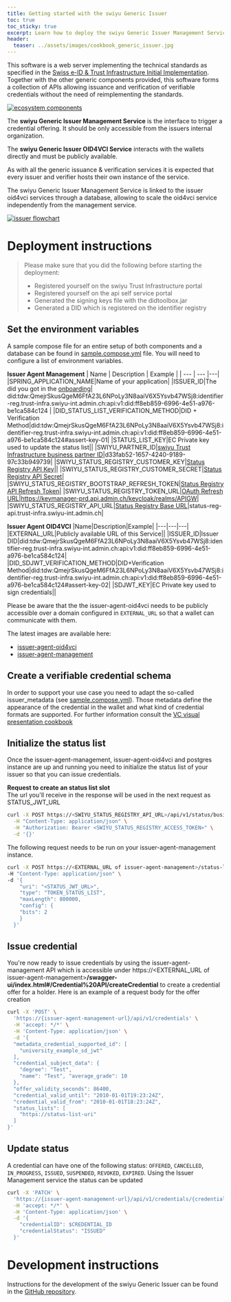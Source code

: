 ```yaml
---
title: Getting started with the swiyu Generic Issuer
toc: true
toc_sticky: true
excerpt: Learn how to deploy the swiyu Generic Issuer Management Service
header:
  teaser: ../assets/images/cookbook_generic_issuer.jpg
---
```


This software is a web server implementing the technical standards as specified in the [Swiss e-ID & Trust Infrastructure Initial Implementation](https://swiyu-admin-ch.github.io/initial-technology/). Together with the other generic components provided, this software forms a collection of APIs allowing issuance and verification of verifiable credentials without the need of reimplementing the standards.

[![ecosystem components](../../assets/images/components.png)](../../assets/images/components.png)

The **swiyu Generic Issuer Management Service** is the interface to trigger a credential offering. It should be only accessible from the issuers internal organization.

The **swiyu Generic Issuer OID4VCI Service** interacts with the wallets directly and must be publicly available.

As with all the generic issuance & verification services it is expected that every issuer and verifier hosts their own instance of the service.

The swiyu Generic Issuer Management Service is linked to the issuer oid4vci services through a database, allowing to scale the oid4vci service independently from the management service.

[![issuer flowchart](../../assets/images/cookbook_generic_issuer_model.png)](../../assets/images/cookbook_generic_issuer_model.png)

# Deployment instructions

> Please make sure that you did the following before starting the deployment:
> - Registered yourself on the swiyu Trust Infrastructure portal
> - Registered yourself on the api self service portal
> - Generated the signing keys file with the didtoolbox.jar
> - Generated a DID which is registered on the identifier registry

## Set the environment variables

A sample compose file for an entire setup of both components and a database can be found in [sample.compose.yml](https://github.com/swiyu-admin-ch/eidch-issuer-agent-management/blob/main/sample.compose.yml) file. You will need to configure a list of environment variables.

**Issuer Agent Management**
| Name | Description | Example |
| --- | --- |---|
|SPRING_APPLICATION_NAME|Name of your application|
|ISSUER_ID|The did you got in the [onboarding](https://swiyu-admin-ch.github.io/cookbooks/onboarding-base-and-trust-registry/#create-a-did-or-create-the-did-log-you-need-to-continue)| did:tdw:QmejrSkusQgeM6FfA23L6NPoLy3N8aaiV6X5Ysvb47WSj8:identifier-reg.trust-infra.swiyu-int.admin.ch:api:v1:did:ff8eb859-6996-4e51-a976-be1ca584c124 |
|DID_STATUS_LIST_VERIFICATION_METHOD|DID + Verification Method|did:tdw:QmejrSkusQgeM6FfA23L6NPoLy3N8aaiV6X5Ysvb47WSj8:identifier-reg.trust-infra.swiyu-int.admin.ch:api:v1:did:ff8eb859-6996-4e51-a976-be1ca584c124#assert-key-01|
|STATUS_LIST_KEY|EC Private key used to update the status list||
|SWIYU_PARTNER_ID|[swiyu Trust Infrastructure business partner ID](https://swiyu-admin-ch.github.io/cookbooks/onboarding-base-and-trust-registry/#business-partner-registration)|d33fab52-1657-4240-9189-97c33b949739|
|SWIYU_STATUS_REGISTRY_CUSTOMER_KEY|[Status Registry API Key](https://swiyu-admin-ch.github.io/cookbooks/onboarding-base-and-trust-registry/#get-api-keys-to-access-swiyu-apis)||
|SWIYU_STATUS_REGISTRY_CUSTOMER_SECRET|[Status Registry API Secret](https://swiyu-admin-ch.github.io/cookbooks/onboarding-base-and-trust-registry/#get-api-keys-to-access-swiyu-apis)|
|SWIYU_STATUS_REGISTRY_BOOTSTRAP_REFRESH_TOKEN|[Status Registry API Refresh Token](https://swiyu-admin-ch.github.io/cookbooks/onboarding-base-and-trust-registry/#get-api-keys-to-access-swiyu-apis)|
|SWIYU_STATUS_REGISTRY_TOKEN_URL|[OAuth Refresh URL](https://swiyu-admin-ch.github.io/cookbooks/onboarding-base-and-trust-registry/#authenticate-with-oauth2)|https://keymanager-prd.api.admin.ch/keycloak/realms/APIGW|
|SWIYU_STATUS_REGISTRY_API_URL|[Status Registry Base URL](https://swiyu-admin-ch.github.io/cookbooks/onboarding-base-and-trust-registry/#base-urls)|status-reg-api.trust-infra.swiyu-int.admin.ch|

**Issuer Agent OID4VCI**
|Name|Description|Example|
|---|---|---|
|EXTERNAL_URL|Publicly available URL of this Service||
|ISSUER_ID|Issuer DID|did:tdw:QmejrSkusQgeM6FfA23L6NPoLy3N8aaiV6X5Ysvb47WSj8:identifier-reg.trust-infra.swiyu-int.admin.ch:api:v1:did:ff8eb859-6996-4e51-a976-be1ca584c124|
|DID_SDJWT_VERIFICATION_METHOD|DID+Verification Method|did:tdw:QmejrSkusQgeM6FfA23L6NPoLy3N8aaiV6X5Ysvb47WSj8:identifier-reg.trust-infra.swiyu-int.admin.ch:api:v1:did:ff8eb859-6996-4e51-a976-be1ca584c124#assert-key-02|
|SDJWT_KEY|EC Private key used to sign credentials||


Please be aware that the the issuer-agent-oid4vci needs to be publicly accessible over a domain configured in `EXTERNAL_URL` so that a wallet can communicate with them.

The latest images are available here:

- [issuer-agent-oid4vci](https://github.com/orgs/swiyu-admin-ch/packages/container/package/eidch-issuer-agent-oid4vci)
- [issuer-agent-management](https://github.com/orgs/swiyu-admin-ch/packages/container/package/eidch-issuer-agent-management)

## Create a verifiable credential schema

In order to support your use case you need to adapt the so-called issuer_metadata (see [sample.compose.yml](https://github.com/swiyu-admin-ch/eidch-issuer-agent-management/blob/main/sample.compose.yml#L85)).
Those metadata define the appearance of the credential in the wallet and what kind of credential formats are supported.
For further information consult the [VC visual presentation cookbook](https://swiyu-admin-ch.github.io/cookbooks/vc-visual-presentation/)

## Initialize the status list

Once the issuer-agent-management, issuer-agent-oid4vci and postgres instance are up and running you need to initialize the status list of your issuer so that you can issue credentials.

**Request to create an status list slot**  
The url you'll receive in the response will be used in the next request as STATUS_JWT_URL

```bash
curl -X POST https://<SWIYU_STATUS_REGISTRY_API_URL>/api/v1/status/business-entities/<SWIYU_PARTNER_ID>/status-list-entries/ \
  -H "Content-Type: application/json" \
  -H "Authorization: Bearer <SWIYU_STATUS_REGISTRY_ACCESS_TOKEN>" \
  -d '{}'


```

The following request needs to be run on your issuer-agent-management instance.

```bash
curl -X POST https://<EXTERNAL_URL of issuer-agent-management>/status-list \
-H "Content-Type: application/json" \
-d '{
    "uri": "<STATUS_JWT_URL>",
    "type": "TOKEN_STATUS_LIST",
    "maxLength": 800000,
    "config": {
    "bits": 2
    }
  }'

```

## Issue credential

You're now ready to issue credentials by using the issuer-agent-management API which is accessible under
https://<EXTERNAL_URL of issuer-agent-management>**/swagger-ui/index.html#/Credential%20API/createCredential** to create
a credential offer for a holder. Here is an example of a request body for the offer creation

```bash
curl -X 'POST' \
  'https://{issuer-agent-management-url}/api/v1/credentials' \
  -H 'accept: */*' \
  -H 'Content-Type: application/json' \
  -d '{
  "metadata_credential_supported_id": [
    "university_example_sd_jwt"
  ],
  "credential_subject_data": {
    "degree": "Test",
    "name": "Test", "average_grade": 10
  },
  "offer_validity_seconds": 86400,
  "credential_valid_until": "2010-01-01T19:23:24Z",
  "credential_valid_from": "2010-01-01T18:23:24Z",
  "status_lists": [
    "https://status-list-uri"
  ]
}'
```

## Update status
A credential can have one of the following status: `OFFERED`, `CANCELLED`, `IN_PROGRESS`, `ISSUED`, `SUSPENDED`, `REVOKED`, `EXPIRED`.
Using the Issuer Management service the status can be updated
```bash
curl -X 'PATCH' \
  'https://{issuer-agent-management-url}/api/v1/credentials/{credentialID}/status' \
  -H 'accept: */*' \
  -H 'Content-Type: application/json' \
  -d '{
    "credentialID": $CREDENTIAL_ID
    "credentialStatus": "ISSUED"
  }'
```

# Development instructions

Instructions for the development of the swiyu Generic Issuer can be found in the [GitHub repository](https://github.com/swiyu-admin-ch/eidch-issuer-agent-management).
